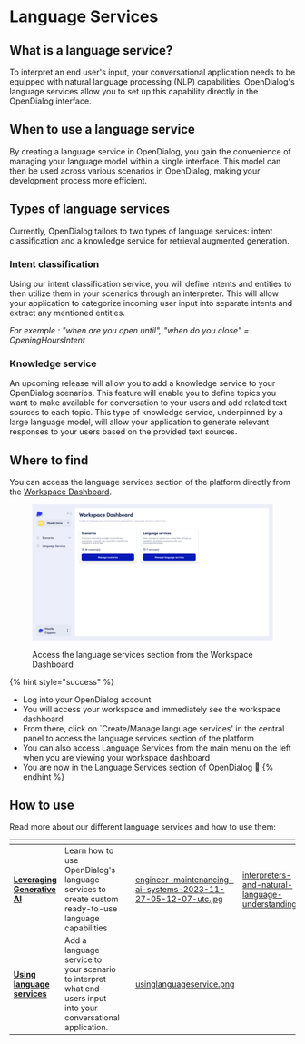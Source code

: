 # Language Services

## What is a language service?

To interpret an end user's input, your conversational application needs to be equipped with natural language processing (NLP) capabilities. OpenDialog's language services allow you to set up this capability directly in the OpenDialog interface.

## When to use a language service

By creating a language service in OpenDialog, you gain the convenience of managing your language model within a single interface. This model can then be used across various scenarios in OpenDialog, making your development process more efficient.

## Types of language services

Currently, OpenDialog tailors to two types of language services: intent classification and a knowledge service for retrieval augmented generation.

### Intent classification

Using our intent classification service, you will define intents and entities to then utilize them in your scenarios through an interpreter. This will allow your application to categorize incoming user input into separate intents and extract any mentioned entities.  &#x20;

_For exemple : "when are you open until", "when do you close" = OpeningHoursIntent_

### Knowledge service

An upcoming release will allow you to add a knowledge service to your OpenDialog scenarios. This feature will enable you to define topics you want to make available for conversation to your users and add related text sources to each topic.  This type of knowledge service, underpinned by a large language model, will allow your application to generate relevant responses to your users based on the provided text sources.

## Where to find

You can access the language services section of the platform directly from the [Workspace Dashboard](./).

<figure><img src="../../.gitbook/assets/OD-workspacedashboard.png" alt=""><figcaption><p>Access the language services section from the Workspace Dashboard</p></figcaption></figure>

{% hint style="success" %}
* Log into your OpenDialog account
* You will access your workspace and immediately see the workspace dashboard
* From there, click on \`Create/Manage language services' in the central panel to access the language services section of the platform
* You can also access Language Services from the main menu on the left when you are viewing your workspace dashboard
* &#x20;You are now in the Language Services section of OpenDialog 🙌
{% endhint %}

## How to use

Read more about our different language services and how to use them:&#x20;

<table data-card-size="large" data-view="cards" data-full-width="false"><thead><tr><th></th><th></th><th></th><th data-hidden data-card-cover data-type="files"></th><th data-hidden data-card-target data-type="content-ref"></th></tr></thead><tbody><tr><td><a href="../../opendialog-platform/interpreters-and-natural-language-understanding/"><strong>Leveraging Generative AI</strong></a></td><td>Learn how to use OpenDialog's language services to create custom ready-to-use language capabilities</td><td></td><td><a href="../../.gitbook/assets/engineer-maintenancing-ai-systems-2023-11-27-05-12-07-utc.jpg">engineer-maintenancing-ai-systems-2023-11-27-05-12-07-utc.jpg</a></td><td><a href="../../opendialog-platform/interpreters-and-natural-language-understanding/">interpreters-and-natural-language-understanding</a></td></tr><tr><td><a href="../../opendialog-platform/interpreters-and-natural-language-understanding/interpreters/using-a-language-service-interpreter.md"><strong>Using language services</strong></a></td><td>Add a language service to your scenario to interpret what end-users input into your conversational application.</td><td></td><td><a href="../../.gitbook/assets/usinglanguageservice.png">usinglanguageservice.png</a></td><td></td></tr></tbody></table>
